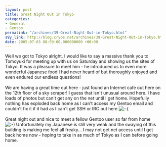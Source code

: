 ```yaml
---
layout: post
title: Great Night Out in Tokyo
categories:
- General
- Gentoo
permalink: "/archives/39-Great-Night-Out-in-Tokyo.html"
s9y_link: http://blog.cryos.net/archives/39-Great-Night-Out-in-Tokyo.html
date: 2005-07-03 08:59:00.000000000 +00:00
---
```

Well we got to Tokyo alright. I would like to say a massive thank you to Tomoyuki for meeting up with us on Saturday and showing us the sites of Tokyo. It was a pleasure to meet him - he introduced us to even more wonderful Japanese food I had never heard of but thoroughly enjoyed and even endured our endless questions!<br />
<br />
We are having a great time out here - just found an Internet cafe out here on the 12th floor of a sky scraper! I guess that isn't unusual around here. I have loads of photos but can't get any on the net until I get home. Hopefully nothing has exploded back home as I can't access my Gentoo email and couldn't fix it if it had as I can't get SSH or IRC out here <img src="http://blog.cryos.net/templates/default/img/emoticons/sad.png" alt=":-(" style="display: inline; vertical-align: bottom;" class="emoticon" /><br />
<br />
Great night out and nice to meet a fellow Gentoo user so far from home <img src="http://blog.cryos.net/templates/default/img/emoticons/smile.png" alt=":-)" style="display: inline; vertical-align: bottom;" class="emoticon" /> Unfortunately my Japanese is still very weak and the swaying of this building is making me feel all freaky... I may not get net access until I get back home now - hoping to take in as much of Tokyo as I can before going home.
